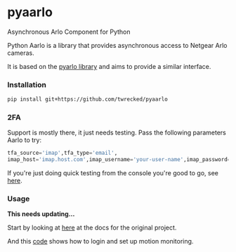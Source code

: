 # pyaarlo
Asynchronous Arlo Component for Python

Python Aarlo is a library that provides asynchronous access to  Netgear Arlo cameras.

It is based on the [pyarlo library](https://github.com/tchellomello/python-arlo) and aims to provide a similar interface.

### Installation

```bash
pip install git+https://github.com/twrecked/pyaarlo
```

### 2FA

Support is mostly there, it just needs testing. Pass the following parameters Aarlo to try:

```python
tfa_source='imap',tfa_type='email',
imap_host='imap.host.com',imap_username='your-user-name',imap_password='your-imap-password'
```

If you're just doing quick testing from the console you're good to go, see [here](https://github.com/twrecked/pyaarlo/blob/master/example.py).


### Usage

**This needs updating...**

Start by looking at [here](https://github.com/tchellomello/python-arlo/blob/master/README.rst) at the docs for the original project.

And this [code](https://github.com/twrecked/pyaarlo/blob/master/example.py) shows how to login and set up motion monitoring.



